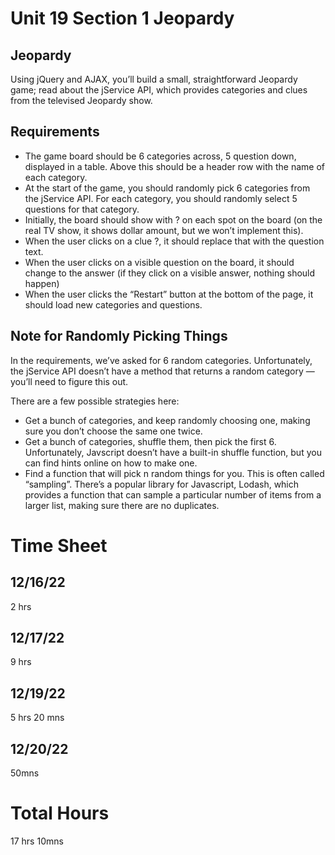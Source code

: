 # Unit 19 Section 1 Jeopardy
## Jeopardy
Using jQuery and AJAX, you’ll build a small, straightforward Jeopardy game; read about the jService API, which provides categories and clues from the televised Jeopardy show.

## Requirements
- The game board should be 6 categories across, 5 question down, displayed in a table. Above this should be a header row with the name of each category.
- At the start of the game, you should randomly pick 6 categories from the jService API. For each category, you should randomly select 5 questions for that category.
- Initially, the board should show with ? on each spot on the board (on the real TV show, it shows dollar amount, but we won’t implement this).
- When the user clicks on a clue ?, it should replace that with the question text.
- When the user clicks on a visible question on the board, it should change to the answer (if they click on a visible answer, nothing should happen)
- When the user clicks the “Restart” button at the bottom of the page, it should load new categories and questions.

## Note for Randomly Picking Things
In the requirements, we’ve asked for 6 random categories. Unfortunately, the jService API doesn’t have a method that returns a random category — you’ll need to figure this out.

There are a few possible strategies here:
- Get a bunch of categories, and keep randomly choosing one, making sure you don’t choose the same one twice.
- Get a bunch of categories, shuffle them, then pick the first 6. Unfortunately, Javscript doesn’t have a built-in shuffle function, but you can find hints online on how to make one.
- Find a function that will pick n random things for you. This is often called “sampling”. There’s a popular library for Javascript, Lodash, which provides a function that can sample a particular number of items from a larger list, making sure there are no duplicates.

# Time Sheet
## 12/16/22
2 hrs

## 12/17/22
9 hrs

## 12/19/22
5 hrs 20 mns

## 12/20/22
50mns

# Total Hours
17 hrs 10mns
